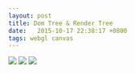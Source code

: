 ```yaml
---
layout: post
title: Dom Tree & Render Tree
date:   2015-10-17 22:38:17 +0800
tags: webgl canvas
---
```


<img  src='http://images.cnitblog.com/blog/500643/201303/05145056-740986df8425435092e49a1e90cceb16.jpg' />

<img  src='http://images.cnitblog.com/blog/500643/201303/05145057-2b317f4112404ef8bd29ceb3ae946eff.jpg' />

<img  src='http://images.cnitblog.com/blog/500643/201303/05145058-4fcfa7d742c24a95a1db218bb2afed26.jpg' />
